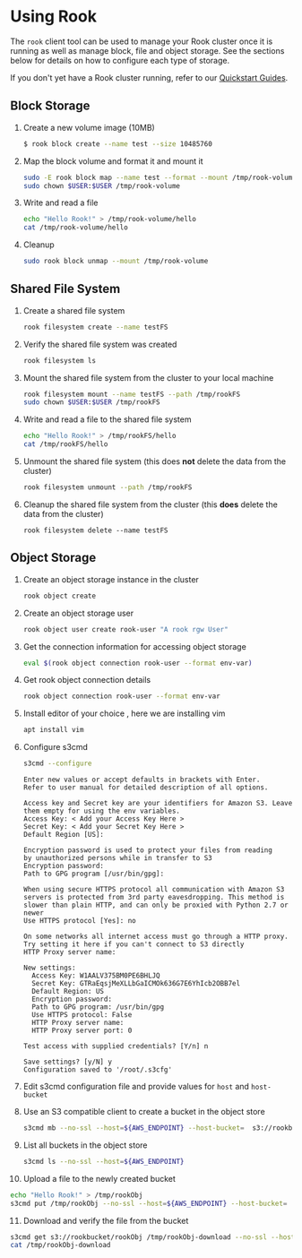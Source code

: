 # Using Rook
The `rook` client tool can be used to manage your Rook cluster once it is running as well as manage block, file and object storage.  See the sections below for details on how to configure each type of storage.  

If you don't yet have a Rook cluster running, refer to our [Quickstart Guides](README.md).

## Block Storage
1. Create a new volume image (10MB)

    ```bash
    $ rook block create --name test --size 10485760
    ```

2. Map the block volume and format it and mount it

    ```bash
    sudo -E rook block map --name test --format --mount /tmp/rook-volume
    sudo chown $USER:$USER /tmp/rook-volume
    ```

3. Write and read a file

    ```bash
    echo "Hello Rook!" > /tmp/rook-volume/hello
    cat /tmp/rook-volume/hello
    ```

4. Cleanup

    ```bash
    sudo rook block unmap --mount /tmp/rook-volume
    ```

## Shared File System
1. Create a shared file system

    ```bash
    rook filesystem create --name testFS
    ```

2. Verify the shared file system was created

   ```bash
   rook filesystem ls
   ```

3. Mount the shared file system from the cluster to your local machine

   ```bash
   rook filesystem mount --name testFS --path /tmp/rookFS
   sudo chown $USER:$USER /tmp/rookFS
   ```

4. Write and read a file to the shared file system

   ```bash
   echo "Hello Rook!" > /tmp/rookFS/hello
   cat /tmp/rookFS/hello
   ```

5. Unmount the shared file system (this does **not** delete the data from the cluster)

   ```bash
   rook filesystem unmount --path /tmp/rookFS
   ```

6. Cleanup the shared file system from the cluster (this **does** delete the data from the cluster)

   ```
   rook filesystem delete --name testFS
   ```

## Object Storage
1. Create an object storage instance in the cluster

   ```bash
   rook object create
   ```

2. Create an object storage user

   ```bash
   rook object user create rook-user "A rook rgw User"
   ```

3. Get the connection information for accessing object storage

   ```bash
   eval $(rook object connection rook-user --format env-var)
   ```

4. Get rook object connection details

   ```bash
   rook object connection rook-user --format env-var
   ```

5. Install editor of your choice , here we are installing vim
   ```bash
   apt install vim
   ```

6. Configure s3cmd
   ```bash
   s3cmd --configure
   ```
   ```
   Enter new values or accept defaults in brackets with Enter.
   Refer to user manual for detailed description of all options.

   Access key and Secret key are your identifiers for Amazon S3. Leave them empty for using the env variables.
   Access Key: < Add your Access Key Here >
   Secret Key: < Add your Secret Key Here >
   Default Region [US]:

   Encryption password is used to protect your files from reading
   by unauthorized persons while in transfer to S3
   Encryption password:
   Path to GPG program [/usr/bin/gpg]:

   When using secure HTTPS protocol all communication with Amazon S3
   servers is protected from 3rd party eavesdropping. This method is
   slower than plain HTTP, and can only be proxied with Python 2.7 or newer
   Use HTTPS protocol [Yes]: no

   On some networks all internet access must go through a HTTP proxy.
   Try setting it here if you can't connect to S3 directly
   HTTP Proxy server name:

   New settings:
     Access Key: W1AALV375BM0PE6BHLJQ
     Secret Key: GTRaEqsjMeXLLbGaICMOk636G7E6YhIcb2OBB7el
     Default Region: US
     Encryption password:
     Path to GPG program: /usr/bin/gpg
     Use HTTPS protocol: False
     HTTP Proxy server name:
     HTTP Proxy server port: 0

   Test access with supplied credentials? [Y/n] n

   Save settings? [y/N] y
   Configuration saved to '/root/.s3cfg'
   ```
7. Edit s3cmd configuration file and provide values for ```host``` and ```host-bucket```

8. Use an S3 compatible client to create a bucket in the object store

   ```bash
   s3cmd mb --no-ssl --host=${AWS_ENDPOINT} --host-bucket=  s3://rookbucket
   ```

9. List all buckets in the object store

   ```bash
   s3cmd ls --no-ssl --host=${AWS_ENDPOINT}
   ```

10. Upload a file to the newly created bucket

   ```bash
   echo "Hello Rook!" > /tmp/rookObj
   s3cmd put /tmp/rookObj --no-ssl --host=${AWS_ENDPOINT} --host-bucket=  s3://rookbucket
   ```

11. Download and verify the file from the bucket

   ```bash
   s3cmd get s3://rookbucket/rookObj /tmp/rookObj-download --no-ssl --host=${AWS_ENDPOINT} --host-bucket=
   cat /tmp/rookObj-download
   ```
